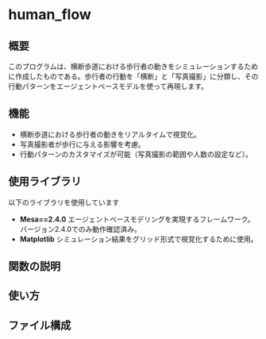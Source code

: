 # human_flow

## 概要
このプログラムは、横断歩道における歩行者の動きをシミュレーションするために作成したものである。歩行者の行動を「横断」と「写真撮影」に分類し、その行動パターンをエージェントベースモデルを使って再現します。

## 機能
- 横断歩道における歩行者の動きをリアルタイムで視覚化。
- 写真撮影者が歩行に与える影響を考慮。
- 行動パターンのカスタマイズが可能（写真撮影の範囲や人数の設定など）。
## 使用ライブラリ
以下のライブラリを使用しています
- **Mesa==2.4.0**
エージェントベースモデリングを実現するフレームワーク。バージョン2.4.0でのみ動作確認済み。
- **Matplotlib**
シミュレーション結果をグリッド形式で視覚化するために使用。

## 関数の説明

## 使い方

## ファイル構成